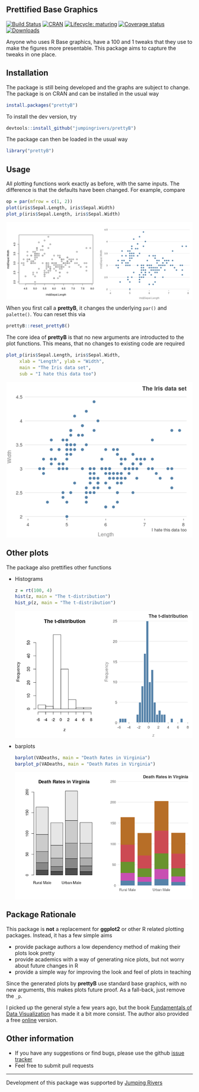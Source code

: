 
<!-- README.md is generated from README.Rmd. Please edit that file -->

## Prettified Base Graphics

[![Build
Status](https://travis-ci.org/jumpingrivers/prettyB.svg?branch=master)](https://travis-ci.org/jumpingrivers/prettyB)
[![CRAN](http://www.r-pkg.org/badges/version/prettyB)](https://cran.r-project.org/package=prettyB)
[![Lifecycle:
maturing](https://img.shields.io/badge/lifecycle-maturing-blue.svg)](https://www.tidyverse.org/lifecycle/#maturing)
[![Coverage
status](https://codecov.io/gh/jumpingrivers/prettyB/branch/master/graph/badge.svg)](https://codecov.io/github/jumpingrivers/prettyB?branch=master)
[![Downloads](http://cranlogs.r-pkg.org/badges/prettyB?color=brightgreen)](https://cran.r-project.org/package=prettyB)

Anyone who uses R Base graphics, have a 100 and 1 tweaks that they use
to make the figures more presentable. This package aims to capture the
tweaks in one place.

## Installation

The package is still being developed and the graphs are subject to
change. The package is on CRAN and can be installed in the usual way

``` r
install.packages("prettyB")
```

To install the dev version, try

``` r
devtools::install_github("jumpingrivers/prettyB")
```

The package can then be loaded in the usual way

``` r
library("prettyB")
```

## Usage

All plotting functions work exactly as before, with the same inputs. The
difference is that the defaults have been changed. For example, compare

``` r
op = par(mfrow = c(1, 2))
plot(iris$Sepal.Length, iris$Sepal.Width)
plot_p(iris$Sepal.Length, iris$Sepal.Width)
```

<img src="man/figures/README-plot-minimal-1.png" style="display: block; margin: auto;" />

When you first call a **prettyB**, it changes the underlying `par()` and
`palette()`. You can reset this via

``` r
prettyB::reset_prettyB()
```

The core idea of **prettyB** is that no new arguments are introducted to
the plot functions. This means, that no changes to existing code are
required

``` r
plot_p(iris$Sepal.Length, iris$Sepal.Width, 
     xlab = "Length", ylab = "Width",
     main = "The Iris data set", 
     sub = "I hate this data too")
```

<img src="man/figures/README-plot-minimal-full-1.png" style="display: block; margin: auto;" />

## Other plots

The package also prettifies other functions

  - Histograms
    
    ``` r
    z = rt(100, 4)
    hist(z, main = "The t-distribution")
    hist_p(z, main = "The t-distribution")
    ```
    
    <img src="man/figures/README-unnamed-chunk-6-1.png" style="display: block; margin: auto;" />

  - barplots
    
    ``` r
    barplot(VADeaths, main = "Death Rates in Virginia")
    barplot_p(VADeaths, main = "Death Rates in Virginia")
    ```
    
    <img src="man/figures/README-unnamed-chunk-7-1.png" style="display: block; margin: auto;" />

## Package Rationale

This package is **not** a replacement for **ggplot2** or other R related
plotting packages. Instead, it has a few simple aims

  - provide package authors a low dependency method of making their
    plots look pretty
  - provide academics with a way of generating nice plots, but not worry
    about future changes in R
  - provide a simple way for improving the look and feel of plots in
    teaching

Since the generated plots by **prettyB** use standard base graphics,
with no new arguments, this makes plots future proof. As a fall-back,
just remove the `_p`.

I picked up the general style a few years ago, but the book
[Fundamentals of Data Visualization](https://amzn.to/2Hct447) has made
it a bit more consist. The author also provided a free
[online](https://serialmentor.com/dataviz/) version.

## Other information

  - If you have any suggestions or find bugs, please use the github
    [issue tracker](https://github.com/jumpingrivers/prettyB/issues)
  - Feel free to submit pull requests

-----

Development of this package was supported by [Jumping
Rivers](https://www.jumpingrivers.com)
